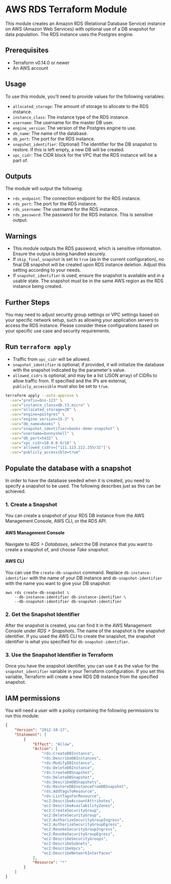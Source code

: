 # AWS RDS Terraform Module

This module creates an Amazon RDS (Relational Database Service) instance on AWS (Amazon Web Services) with optional use of a DB snapshot for data population. The RDS instance uses the Postgres engine.

## Prerequisites

- Terraform v0.14.0 or newer
- An AWS account

## Usage

To use this module, you'll need to provide values for the following variables:

- `allocated_storage`: The amount of storage to allocate to the RDS instance.
- `instance_class`: The instance type of the RDS instance.
- `username`: The username for the master DB user.
- `engine_version`: The version of the Postgres engine to use.
- `db_name`: The name of the database.
- `db_port`: The port for the RDS instance.
- `snapshot_identifier`: (Optional) The identifier for the DB snapshot to restore. If this is left empty, a new DB will be created.
- `vpc_cidr`: The CIDR block for the VPC that the RDS instance will be a part of.

## Outputs

The module will output the following:

- `rds_endpoint`: The connection endpoint for the RDS instance.
- `rds_port`: The port for the RDS instance.
- `rds_username`: The username for the RDS instance.
- `rds_password`: The password for the RDS instance. This is sensitive output.

## Warnings

- This module outputs the RDS password, which is sensitive information. Ensure the output is being handled securely.
- If `skip_final_snapshot` is set to `true` (as in the current configuration), no final DB snapshot will be created upon RDS instance deletion. Adjust this setting according to your needs.
- If `snapshot_identifier` is used, ensure the snapshot is available and in a usable state. The snapshot must be in the same AWS region as the RDS instance being created.

## Further Steps

You may need to adjust security group settings or VPC settings based on your specific network setup, such as allowing your application servers to access the RDS instance. Please consider these configurations based on your specific use case and security requirements.

## Run `terraform apply`

- Traffic from `vpc_cidr` will be allowed.  
- `snapshot_identifier` is optional; if provided, it will initialize the database with the snapshot indicated by the parameter's value.  
- `allowed_cidrs` is optional, and may be a list (JSON array) of CIDRs to allow traffic from. If specified and the IPs are external, `publicly_accessible` must also be set to `true`.

```bash
terraform apply --auto-approve \
  -var="prefix=bns-123" \
  -var="instance_class=db.t3.micro" \
  -var="allocated_storage=20" \
  -var="engine=postgres" \
  -var="engine_version=15.3" \
  -var="db_name=books" \
  -var="snapshot_identifier=books-demo-snapshot" \
  -var="username=bunnyshell" \
  -var="db_port=5432" \
  -var="vpc_cidr=10.0.0.0/16" \
  -var='allowed_cidrs=["111.123.222.255/32"]'\
  -var="publicly_accessible=true"
```

## Populate the database with a snapshot

In order to have the database seeded when it is created, you need to specify a snapshot to be used. The following describes just as this can be achieved.

### 1. Create a Snapshot
You can create a snapshot of your RDS DB instance from the AWS Management Console, AWS CLI, or the RDS API.

#### AWS Management Console
Navigate to _RDS > Databases_, select the DB instance that you want to create a snapshot of, and choose _Take snapshot_.

#### AWS CLI
You can use the `create-db-snapshot` command. Replace `db-instance-identifier` with the name of your DB instance and `db-snapshot-identifier` with the name you want to give your DB snapshot:

```
aws rds create-db-snapshot \
    --db-instance-identifier db-instance-identifier \
    --db-snapshot-identifier db-snapshot-identifier
```

### 2. Get the Snapshot Identifier
After the snapshot is created, you can find it in the AWS Management Console under _RDS > Snapshots_.
The name of the snapshot is the snapshot identifier. If you used the AWS CLI to create the snapshot, the snapshot identifier is what you specified for `db-snapshot-identifier`.

### 3. Use the Snapshot Identifier in Terraform
Once you have the snapshot identifier, you can use it as the value for the `snapshot_identifier` variable in your Terraform configuration.
If you set this variable, Terraform will create a new RDS DB instance from the specified snapshot.

## IAM permissions

You will need a user with a policy containing the following permissions to run this module:
```json
{
    "Version": "2012-10-17",
    "Statement": [
        {
            "Effect": "Allow",
            "Action": [
                "rds:CreateDBInstance",
                "rds:DescribeDBInstances",
                "rds:ModifyDBInstance",
                "rds:DeleteDBInstance",
                "rds:CreateDBSnapshot",
                "rds:DeleteDBSnapshot",
                "rds:DescribeDBSnapshots",
                "rds:RestoreDBInstanceFromDBSnapshot",
                "rds:AddTagsToResource",
                "rds:ListTagsForResource",
                "ec2:DescribeAccountAttributes",
                "ec2:DescribeAvailabilityZones",
                "ec2:CreateSecurityGroup",
                "ec2:DeleteSecurityGroup",
                "ec2:AuthorizeSecurityGroupIngress",
                "ec2:AuthorizeSecurityGroupEgress",
                "ec2:RevokeSecurityGroupIngress",
                "ec2:RevokeSecurityGroupEgress",
                "ec2:DescribeSecurityGroups",
                "ec2:DescribeSubnets",
                "ec2:DescribeVpcs",
                "ec2:DescribeNetworkInterfaces"
            ],
            "Resource": "*"
        }
    ]
}
```
